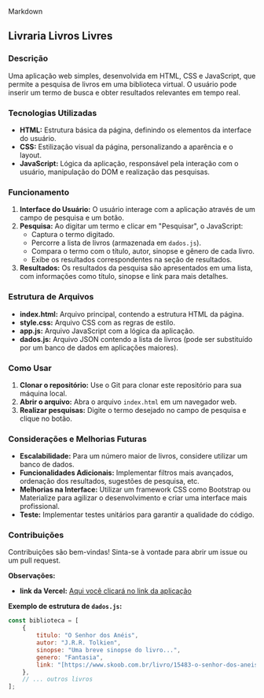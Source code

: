 Markdown
## Livraria Livros Livres

### Descrição
Uma aplicação web simples, desenvolvida em HTML, CSS e JavaScript, que permite a pesquisa de livros em uma biblioteca virtual. O usuário pode inserir um termo de busca e obter resultados relevantes em tempo real.

### Tecnologias Utilizadas
* **HTML:** Estrutura básica da página, definindo os elementos da interface do usuário.
* **CSS:** Estilização visual da página, personalizando a aparência e o layout.
* **JavaScript:** Lógica da aplicação, responsável pela interação com o usuário, manipulação do DOM e realização das pesquisas.

### Funcionamento
1. **Interface do Usuário:** O usuário interage com a aplicação através de um campo de pesquisa e um botão.
2. **Pesquisa:** Ao digitar um termo e clicar em "Pesquisar", o JavaScript:
   * Captura o termo digitado.
   * Percorre a lista de livros (armazenada em `dados.js`).
   * Compara o termo com o título, autor, sinopse e gênero de cada livro.
   * Exibe os resultados correspondentes na seção de resultados.
3. **Resultados:** Os resultados da pesquisa são apresentados em uma lista, com informações como título, sinopse e link para mais detalhes.

### Estrutura de Arquivos
* **index.html:** Arquivo principal, contendo a estrutura HTML da página.
* **style.css:** Arquivo CSS com as regras de estilo.
* **app.js:** Arquivo JavaScript com a lógica da aplicação.
* **dados.js:** Arquivo JSON contendo a lista de livros (pode ser substituído por um banco de dados em aplicações maiores).

### Como Usar
1. **Clonar o repositório:** Use o Git para clonar este repositório para sua máquina local.
2. **Abrir o arquivo:** Abra o arquivo `index.html` em um navegador web.
3. **Realizar pesquisas:** Digite o termo desejado no campo de pesquisa e clique no botão.

### Considerações e Melhorias Futuras
* **Escalabilidade:** Para um número maior de livros, considere utilizar um banco de dados.
* **Funcionalidades Adicionais:** Implementar filtros mais avançados, ordenação dos resultados, sugestões de pesquisa, etc.
* **Melhorias na Interface:** Utilizar um framework CSS como Bootstrap ou Materialize para agilizar o desenvolvimento e criar uma interface mais profissional.
* **Teste:** Implementar testes unitários para garantir a qualidade do código.

### Contribuições
Contribuições são bem-vindas! Sinta-se à vontade para abrir um issue ou um pull request.

**Observações:**

* **link da Vercel:** [Aqui você clicará no link da aplicação](https://a-livraria-livros-livres.vercel.app/) 


**Exemplo de estrutura de `dados.js`:**
```javascript
const biblioteca = [
    {
        titulo: "O Senhor dos Anéis",
        autor: "J.R.R. Tolkien",
        sinopse: "Uma breve sinopse do livro...",
        genero: "Fantasia",
        link: "[https://www.skoob.com.br/livro/15483-o-senhor-dos-aneis](https://www.skoob.com.br/livro/15483-o-senhor-dos-aneis)"
    },
    // ... outros livros
];

